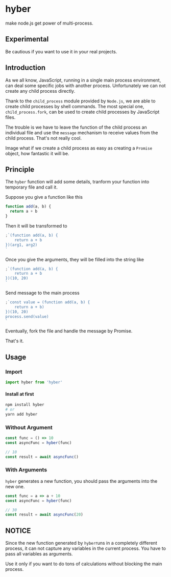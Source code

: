 # hyber

make node.js get power of multi-process.

## Experimental

Be cautious if you want to use it in your real projects.

## Introduction

As we all know, JavaScript, running in a single main process environment, can deal some specific jobs with another process. Unfortunately we can not create any child process directly.

Thank to the `child_process` module provided by `Node.js`, we are able to create child processes by shell commands. The most special one, `child_process.fork`, can be used to create child processes by JavaScript files.

The trouble is we have to leave the function of the child process an individual file and use the `message` mechanism to receive values from the child process. That's not really cool.

Image what if we create a child process as easy as creating a `Promise` object, how fantastic it will be.

## Principle

The `hyber` function will add some details, tranform your function into temporary file and call it.

Suppose you give a function like this

```javascript
function add(a, b) {
  return a + b
}
```

Then it will be transformed to

```javascript
;`(function add(a, b) {
    return a + b
})(arg1, arg2)
`
```

Once you give the arguments, they will be filled into the string like

```javascript
;`(function add(a, b) {
    return a + b
})(10, 20)
`
```

Send message to the main process

```javascript
;`const value = (function add(a, b) {
    return a + b)
})(10, 20)
process.send(value)
`
```

Eventually, fork the file and handle the message by Promise.

That's it.

## Usage

### Import

```javascript
import hyber from 'hyber'
```

#### Install at first

```bash
npm install hyber
# or
yarn add hyber
```

### Without Argument

```javascript
const func = () => 10
const asyncFunc = hyber(func)

// 10
const result = await asyncFunc()
```

### With Arguments

`hyber` generates a new function, you should pass the arguments into the new one.

```javascript
const func = a => a + 10
const asyncFunc = hyber(func)

// 30
const result = await asyncFunc(20)
```

## NOTICE

Since the new function generated by `hyber`runs in a completely different process, it can not capture any variables in the current process. You have to pass all variables as arguments.

Use it only if you want to do tons of calculations without blocking the main process.
